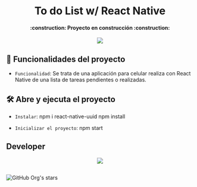 <h1 align="center"> To do List w/ React Native </h1>

<h4 align="center">
    :construction: Proyecto en construcción :construction:
</h4>

<p align="center">
   <img src="https://img.shields.io/badge/STATUS-EN%20DESAROLLO-green">
</p>

## :hammer: Funcionalidades del proyecto

- `Funcionalidad`: Se trata de una aplicación para celular realiza con React Native de una lista de tareas pendientes o realizadas.


## 🛠️ Abre y ejecuta el proyecto
- `Instalar`:     npm i react-native-uuid
                npm install 

- `Inicializar el proyecto`:  npm start 

## Developer
<p align="center">
   <img src="https://media.licdn.com/dms/image/D4E03AQFwB9dt_POeVA/profile-displayphoto-shrink_800_800/0/1695144416725?e=1712188800&v=beta&t=nGWQ9fzCLwFnUDpTil_NZD4pI38GmVnDMdM9aiuFgxA">
</p>

##
![GitHub Org's stars](https://img.shields.io/github/stars/camilafernanda?style=social)